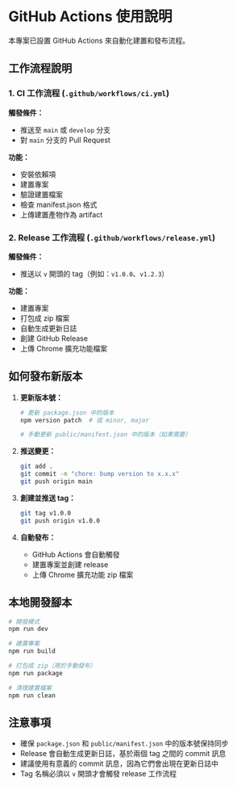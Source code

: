 # GitHub Actions 使用說明

本專案已設置 GitHub Actions 來自動化建置和發布流程。

## 工作流程說明

### 1. CI 工作流程 (`.github/workflows/ci.yml`)

**觸發條件：**
- 推送至 `main` 或 `develop` 分支
- 對 `main` 分支的 Pull Request

**功能：**
- 安裝依賴項
- 建置專案
- 驗證建置檔案
- 檢查 manifest.json 格式
- 上傳建置產物作為 artifact

### 2. Release 工作流程 (`.github/workflows/release.yml`)

**觸發條件：**
- 推送以 `v` 開頭的 tag（例如：`v1.0.0`、`v1.2.3`）

**功能：**
- 建置專案
- 打包成 zip 檔案
- 自動生成更新日誌
- 創建 GitHub Release
- 上傳 Chrome 擴充功能檔案

## 如何發布新版本

1. **更新版本號：**
   ```bash
   # 更新 package.json 中的版本
   npm version patch  # 或 minor, major
   
   # 手動更新 public/manifest.json 中的版本（如果需要）
   ```

2. **推送變更：**
   ```bash
   git add .
   git commit -m "chore: bump version to x.x.x"
   git push origin main
   ```

3. **創建並推送 tag：**
   ```bash
   git tag v1.0.0
   git push origin v1.0.0
   ```

4. **自動發布：**
   - GitHub Actions 會自動觸發
   - 建置專案並創建 release
   - 上傳 Chrome 擴充功能 zip 檔案

## 本地開發腳本

```bash
# 開發模式
npm run dev

# 建置專案
npm run build

# 打包成 zip（用於手動發布）
npm run package

# 清理建置檔案
npm run clean
```

## 注意事項

- 確保 `package.json` 和 `public/manifest.json` 中的版本號保持同步
- Release 會自動生成更新日誌，基於兩個 tag 之間的 commit 訊息
- 建議使用有意義的 commit 訊息，因為它們會出現在更新日誌中
- Tag 名稱必須以 `v` 開頭才會觸發 release 工作流程
